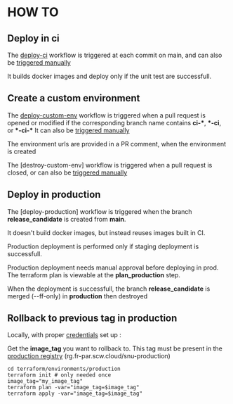 # HOW TO

## Deploy in ci

The [deploy-ci](../.github/workflows/deploy-ci.yml) workflow is triggered at each commit on main, and can also be [triggered manually](https://github.com/betagouv/service-national-universel/actions/workflows/deploy-ci.yml)

It builds docker images and deploy only if the unit test are successfull.

## Create a custom environment

The [deploy-custom-env](../.github/workflows/deploy-custom-env.yml) workflow is triggered when a pull request is opened or modified if the corresponding branch name contains **ci-\***, **\*-ci**, or **\*-ci-\***
It can also be [triggered manually](https://github.com/betagouv/service-national-universel/actions/workflows/deploy-custom-env.yml)

The environment urls are provided in a PR comment, when the environment is created

The [destroy-custom-env] workflow is triggered when a pull request is closed, or can also be [triggered manually](https://github.com/betagouv/service-national-universel/actions/workflows/destroy-custom-env.yml)

## Deploy in production

The [deploy-production] workflow is triggered when the branch **release_candidate** is created from **main**.

It doesn't build docker images, but instead reuses images built in CI.

Production deployment is performed only if staging deployment is successfull.

Production deployment needs manual approval before deploying in prod. The terraform plan is viewable at the **plan_production** step.

When the deployment is successfull, the branch **release_candidate** is merged (--ff-only) in **production** then destroyed


## Rollback to previous tag in production

Locally, with proper [credentials](README.md) set up :

Get the **image_tag** you want to rollback to. This tag must be present in the [production registry](https://console.scaleway.com/registry/namespaces/fr-par/15d7461d-a478-4c89-a655-dfb6f67a54b1/images) (rg.fr-par.scw.cloud/snu-production)

```shell
cd terraform/environments/production
terraform init # only needed once
image_tag="my_image_tag"
terraform plan -var="image_tag=$image_tag"
terraform apply -var="image_tag=$image_tag"
```
